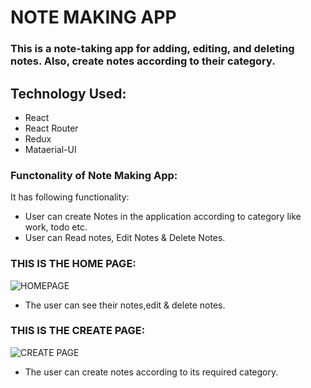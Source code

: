 # NOTE MAKING APP
### This is a note-taking app for adding, editing, and deleting notes. Also, create notes according to their category.

## Technology Used:
* React
* React Router
* Redux
* Mataerial-UI

### Functonality of Note Making App:
It has following functionality:
* User can create Notes in the application according to category like work, todo etc.
* User can Read notes, Edit Notes & Delete Notes.

### THIS IS THE HOME PAGE:
 ![HOMEPAGE](https://github.com/vinaytest75/Note-Making-App/blob/main/Resource/HomePage.png?raw=true)
  * The user can see their notes,edit & delete notes.
### THIS IS THE CREATE PAGE:
![CREATE PAGE](https://github.com/vinaytest75/Note-Making-App/blob/main/Resource/CreatePage.png?raw=true)
  * The user can create notes according to its required category.
